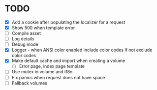 # TODO

- [x] Add a cookie after populating the localizer for a request
- [x] Show 500 when template error
- [ ] Compile asset
- [ ] Log details
- [ ] Debug mode
- [x] Logger - when ANSI color enabled include color codes if not exclude color codes
- [x] Make default cache and import when creating a volume
    - [ ] Error page, index page template
- [ ] Use mutex in volume and i18n
- [ ] Fix panics when request does not have space
- [ ] Fallback volumes